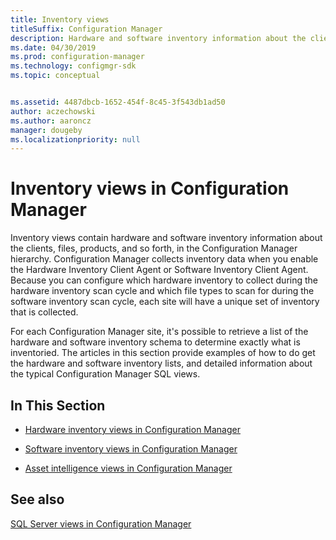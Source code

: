 ```yaml
---
title: Inventory views
titleSuffix: Configuration Manager
description: Hardware and software inventory information about the clients, files, and products, in the Configuration Manager hierarchy.
ms.date: 04/30/2019
ms.prod: configuration-manager
ms.technology: configmgr-sdk
ms.topic: conceptual


ms.assetid: 4487dbcb-1652-454f-8c45-3f543db1ad50
author: aczechowski
ms.author: aaroncz
manager: dougeby
ms.localizationpriority: null
---
```


# Inventory views in Configuration Manager

Inventory views contain hardware and software inventory information about the clients, files, products, and so forth, in the Configuration Manager hierarchy. Configuration Manager collects inventory data when you enable the Hardware Inventory Client Agent or Software Inventory Client Agent. Because you can configure which hardware inventory to collect during the hardware inventory scan cycle and which file types to scan for during the software inventory scan cycle, each site will have a unique set of inventory that is collected.

For each Configuration Manager site, it's possible to retrieve a list of the hardware and software inventory schema to determine exactly what is inventoried. The articles in this section provide examples of how to do get the hardware and software inventory lists, and detailed information about the typical Configuration Manager SQL views.

## In This Section

- [Hardware inventory views in Configuration Manager](hardware-inventory-views-configuration-manager.md)

- [Software inventory views in Configuration Manager](software-inventory-views-configuration-manager.md)

- [Asset intelligence views in Configuration Manager](asset-intelligence-views-configuration-manager.md)

## See also

[SQL Server views in Configuration Manager](sql-server-views-configuration-manager.md)
